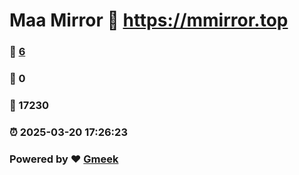 # Maa Mirror :link: https://mmirror.top 
### :page_facing_up: [6](https://mmirror.top/tag.html) 
### :speech_balloon: 0 
### :hibiscus: 17230 
### :alarm_clock: 2025-03-20 17:26:23 
### Powered by :heart: [Gmeek](https://github.com/Meekdai/Gmeek)
